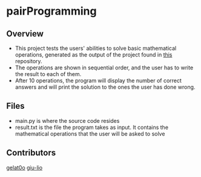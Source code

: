 # pairProgramming

## Overview
  - This project tests the users' abilities to solve basic mathematical operations, generated as the output of the project found in [this](https://github.com/giu-lio/assignment2) repository.
  - The operations are shown in sequential order, and the user has to write the result to each of them.
  - After 10 operations, the program will display the number of correct answers and will print the solution to the ones the user has done wrong.

## Files
  - main.py is where the source code resides
  - result.txt is the file the program takes as input. It contains the mathematical operations that the user will be asked to solve

## Contributors
[gelat0o](https://github.com/gelat0o)
[giu-lio](https://github.com/giu-lio)
